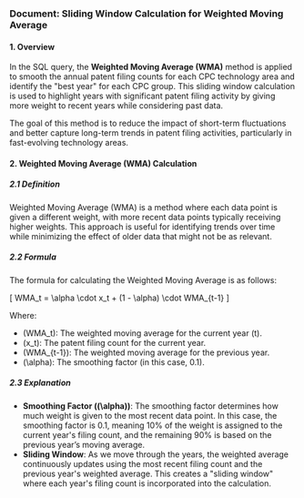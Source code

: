 ### Document: Sliding Window Calculation for Weighted Moving Average

#### 1. **Overview**
In the SQL query, the **Weighted Moving Average (WMA)** method is applied to smooth the annual patent filing counts for each CPC technology area and identify the "best year" for each CPC group. This sliding window calculation is used to highlight years with significant patent filing activity by giving more weight to recent years while considering past data.

The goal of this method is to reduce the impact of short-term fluctuations and better capture long-term trends in patent filing activities, particularly in fast-evolving technology areas.

#### 2. **Weighted Moving Average (WMA) Calculation**

##### 2.1 **Definition**
Weighted Moving Average (WMA) is a method where each data point is given a different weight, with more recent data points typically receiving higher weights. This approach is useful for identifying trends over time while minimizing the effect of older data that might not be as relevant.

##### 2.2 **Formula**
The formula for calculating the Weighted Moving Average is as follows:

\[
WMA_t = \alpha \cdot x_t + (1 - \alpha) \cdot WMA_{t-1}
\]

Where:
- \(WMA_t\): The weighted moving average for the current year (t).
- \(x_t\): The patent filing count for the current year.
- \(WMA_{t-1}\): The weighted moving average for the previous year.
- \(\alpha\): The smoothing factor (in this case, 0.1).

##### 2.3 **Explanation**
- **Smoothing Factor (\(\alpha\))**: The smoothing factor determines how much weight is given to the most recent data point. In this case, the smoothing factor is 0.1, meaning 10% of the weight is assigned to the current year's filing count, and the remaining 90% is based on the previous year’s moving average.
- **Sliding Window**: As we move through the years, the weighted average continuously updates using the most recent filing count and the previous year's weighted average. This creates a "sliding window" where each year's filing count is incorporated into the calculation.
